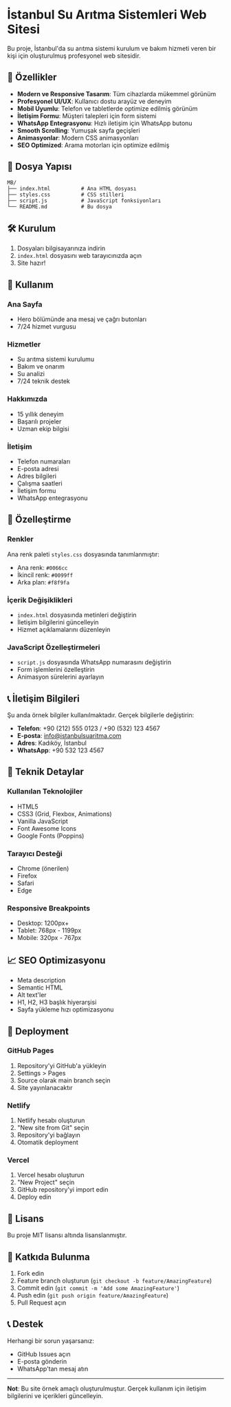 # İstanbul Su Arıtma Sistemleri Web Sitesi

Bu proje, İstanbul'da su arıtma sistemi kurulum ve bakım hizmeti veren bir kişi için oluşturulmuş profesyonel web sitesidir.

## 🚀 Özellikler

- **Modern ve Responsive Tasarım**: Tüm cihazlarda mükemmel görünüm
- **Profesyonel UI/UX**: Kullanıcı dostu arayüz ve deneyim
- **Mobil Uyumlu**: Telefon ve tabletlerde optimize edilmiş görünüm
- **İletişim Formu**: Müşteri talepleri için form sistemi
- **WhatsApp Entegrasyonu**: Hızlı iletişim için WhatsApp butonu
- **Smooth Scrolling**: Yumuşak sayfa geçişleri
- **Animasyonlar**: Modern CSS animasyonları
- **SEO Optimized**: Arama motorları için optimize edilmiş

## 📁 Dosya Yapısı

```
MB/
├── index.html          # Ana HTML dosyası
├── styles.css          # CSS stilleri
├── script.js           # JavaScript fonksiyonları
└── README.md           # Bu dosya
```

## 🛠️ Kurulum

1. Dosyaları bilgisayarınıza indirin
2. `index.html` dosyasını web tarayıcınızda açın
3. Site hazır!

## 📱 Kullanım

### Ana Sayfa
- Hero bölümünde ana mesaj ve çağrı butonları
- 7/24 hizmet vurgusu

### Hizmetler
- Su arıtma sistemi kurulumu
- Bakım ve onarım
- Su analizi
- 7/24 teknik destek

### Hakkımızda
- 15 yıllık deneyim
- Başarılı projeler
- Uzman ekip bilgisi

### İletişim
- Telefon numaraları
- E-posta adresi
- Adres bilgileri
- Çalışma saatleri
- İletişim formu
- WhatsApp entegrasyonu

## 🎨 Özelleştirme

### Renkler
Ana renk paleti `styles.css` dosyasında tanımlanmıştır:
- Ana renk: `#0066cc`
- İkincil renk: `#0099ff`
- Arka plan: `#f8f9fa`

### İçerik Değişiklikleri
- `index.html` dosyasında metinleri değiştirin
- İletişim bilgilerini güncelleyin
- Hizmet açıklamalarını düzenleyin

### JavaScript Özelleştirmeleri
- `script.js` dosyasında WhatsApp numarasını değiştirin
- Form işlemlerini özelleştirin
- Animasyon sürelerini ayarlayın

## 📞 İletişim Bilgileri

Şu anda örnek bilgiler kullanılmaktadır. Gerçek bilgilerle değiştirin:

- **Telefon**: +90 (212) 555 0123 / +90 (532) 123 4567
- **E-posta**: info@istanbulsuaritma.com
- **Adres**: Kadıköy, İstanbul
- **WhatsApp**: +90 532 123 4567

## 🔧 Teknik Detaylar

### Kullanılan Teknolojiler
- HTML5
- CSS3 (Grid, Flexbox, Animations)
- Vanilla JavaScript
- Font Awesome Icons
- Google Fonts (Poppins)

### Tarayıcı Desteği
- Chrome (önerilen)
- Firefox
- Safari
- Edge

### Responsive Breakpoints
- Desktop: 1200px+
- Tablet: 768px - 1199px
- Mobile: 320px - 767px

## 📈 SEO Optimizasyonu

- Meta description
- Semantic HTML
- Alt text'ler
- H1, H2, H3 başlık hiyerarşisi
- Sayfa yükleme hızı optimizasyonu

## 🚀 Deployment

### GitHub Pages
1. Repository'yi GitHub'a yükleyin
2. Settings > Pages
3. Source olarak main branch seçin
4. Site yayınlanacaktır

### Netlify
1. Netlify hesabı oluşturun
2. "New site from Git" seçin
3. Repository'yi bağlayın
4. Otomatik deployment

### Vercel
1. Vercel hesabı oluşturun
2. "New Project" seçin
3. GitHub repository'yi import edin
4. Deploy edin

## 📝 Lisans

Bu proje MIT lisansı altında lisanslanmıştır.

## 🤝 Katkıda Bulunma

1. Fork edin
2. Feature branch oluşturun (`git checkout -b feature/AmazingFeature`)
3. Commit edin (`git commit -m 'Add some AmazingFeature'`)
4. Push edin (`git push origin feature/AmazingFeature`)
5. Pull Request açın

## 📞 Destek

Herhangi bir sorun yaşarsanız:
- GitHub Issues açın
- E-posta gönderin
- WhatsApp'tan mesaj atın

---

**Not**: Bu site örnek amaçlı oluşturulmuştur. Gerçek kullanım için iletişim bilgilerini ve içerikleri güncelleyin. 
